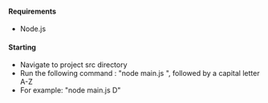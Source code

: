 #### Requirements

- Node.js

#### Starting

- Navigate to project src directory
- Run the following command : "node main.js ", followed by a capital letter A-Z
- For example: "node main.js D"